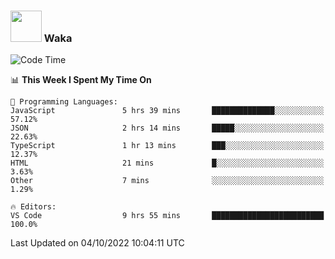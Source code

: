 ### <img src="https://media.giphy.com/media/VgCDAzcKvsR6OM0uWg/giphy.gif" width="50"> Waka

  <!--START_SECTION:waka-->
![Code Time](http://img.shields.io/badge/Code%20Time-902%20hrs%2053%20mins-blue)

📊 **This Week I Spent My Time On** 

```text
💬 Programming Languages: 
JavaScript               5 hrs 39 mins       ██████████████░░░░░░░░░░░   57.12% 
JSON                     2 hrs 14 mins       █████░░░░░░░░░░░░░░░░░░░░   22.63% 
TypeScript               1 hr 13 mins        ███░░░░░░░░░░░░░░░░░░░░░░   12.37% 
HTML                     21 mins             █░░░░░░░░░░░░░░░░░░░░░░░░   3.63% 
Other                    7 mins              ░░░░░░░░░░░░░░░░░░░░░░░░░   1.29%

🔥 Editors: 
VS Code                  9 hrs 55 mins       █████████████████████████   100.0%

```


 Last Updated on 04/10/2022 10:04:11 UTC
<!--END_SECTION:waka-->
